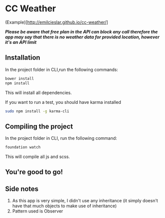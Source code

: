 # CC Weather

(Example)[http://emilcieslar.github.io/cc-weather/]

***Please be aware that free plan in the API can block any call therefore the app may say that there is no weather data for provided location, however it's an API limit***

## Installation

In the project folder in CLI,run the following commands:

```bash
bower install
npm install
```

This will install all dependencies.


If you want to run a test, you should have karma installed

```bash
sudo npm install -g karma-cli
```

## Compiling the project

In the project folder in CLI, run the following command:
```bash
foundation watch
```

This will compile all js and scss.

## You're good to go!


## Side notes
1. As this app is very simple, I didn't use any inheritance (it simply doesn't have that much objects to make use of inheritance)
2. Pattern used is Observer
